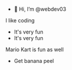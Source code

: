 - 👋 Hi, I’m @webdev03

I like coding
- It's very fun
- It's very fun

Mario Kart is fun as well
- Get banana peel
